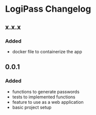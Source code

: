 # LogiPass Changelog

## x.x.x
### Added
 - docker file to containerize the app 

## 0.0.1
### Added
 - functions to generate passwords
 - tests to implemented functions
 - feature to use as a web application
 - basic project setup
